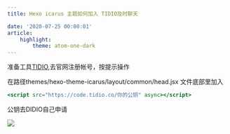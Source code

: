 ```yaml
---
title: Hexo icarus 主题如何加入 TIDIO及时聊天

date: '2020-07-25 00:00:01'
article:
    highlight:
        theme: atom-one-dark
---
```


准备工具[TIDIO](https://www.tidio.com "TIDIO"),去官网注册帐号，按提示操作

在路径themes/hexo-theme-icarus/layout/common/head.jsx 文件底部里加入      

```  themes/hexo-theme-icarus/layout/common/head.jsx
<script src="https://code.tidio.co/你的公钥" async></script>
```

公钥去DIDIO自己申请

![](https://www.tidio.com/wp-content/themes/tidio-wptheme-2.3.20/assets/logo_tidio.svg)





